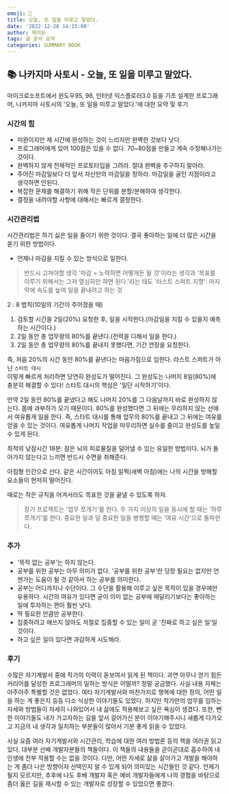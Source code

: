 ```yaml
---
emoji: 📖
title: 오늘, 또 일을 미루고 말았다.
date: '2022-12-28 14:15:00'
author: 제이든
tags: 글 문서 요약
categories: SUMMARY BOOK
---
```


## 📚 나카지마 사토시 - 오늘, 또 일을 미루고 말았다.

마이크로소프트에서 윈도우95, 98, 인터넷 익스플로러3.0 등을 기초 설계한 프로그래머, 나카지마 사토시의 '오늘, 또 일을 미루고 말았다.'에 대한 요약 및 후기

### 시간의 힘

- 미완이지만 제 시간에 완성하는 것이 느리지만 완벽한 것보다 낫다.
- 프로그래머에게 있어 100점은 있을 수 없다. 70~80점을 만들고 계속 수정해나가는 것이다.
- 완벽하지 않게 전체적인 프로토타입을 그려라. 절대 완벽을 추구하지 말아라.
- 주어진 마감일보다 더 앞서 자신만의 마감일을 정하라. 마감일을 골인 지점이라고 생각하면 안된다.
- 복잡한 문제를 해결하기 위해 작은 단위를 분할/분해하여 생각한다.
- 결정을 내려야할 사항에 대해서는 빠르게 결정한다.

### 시간관리법

시간관리법은 하기 싫은 일을 줄이기 위한 것이다. 결국 좋아하는 일에 더 많은 시간을 쏟기 위한 방법이다.

- 언제나 마감을 지킬 수 있는 방식으로 일한다.
> 반드시 고쳐야할 생각
> '마감 = 노력하면 어떻게든 될 것'이라는 생각과 '목표를 이루기 위해서는 그저 열심히만 하면 된다.'라는 태도
> '라스트 스퍼트 지향': 마지막에 속도를 높여 일을 끝내려고 하는 것

2 : 8 법칙(10일의 기간이 주어졌을 때)

1. 검토할 시간을 2일(20%) 요청한 후, 일을 시작한다.(마감일을 지킬 수 있을지 예측하는 시간이다.)
2. 2일 동안 총 업무량의 80%를 끝낸다.(전력을 다해서 일을 한다.)
3. 2일 동안 총 업무량의 80%를 끝내지 못했다면, 기간 연장을 요청한다.

즉, 처음 20%의 시간 동안 80%를 끝낸다는 마음가짐으로 임한다. 라스트 스퍼트가 아닌 `스타트 대시`<br/>
이렇게 빠르게 처리하면 당연히 완성도가 떨어진다. 그 완성도는 나머지 8일(80%)에 충분히 해결할 수 있다! 스타트 대시의
핵심은 '일단 시작하기'이다.

만약 2일 동안 80%를 끝냈다고 해도 나머지 20%를 그 다음날까지 바로 완성하지 않는다. 몸에 과부하가 오기 때문이다.
80%를 완성했다면 그 뒤에는 무리하지 않는 선에서 여유롭게 일을 한다. 즉, 스타트 대시를 통해 업무의 80%를 끝내고
그 뒤에는 여유를 얻을 수 있는 것이다. 여유롭게 나머지 작업을 마무리하면 실수를 줄이고 완성도를 높일 수 있게 된다.

최적의 낮잠시간 18분: 잠은 뇌의 피로물질을 덜어낼 수 있는 유일한 방법이다. 뇌가 돌아가지 않는다고 느끼면 반드시 수면을 취해준다.

아침형 인간으로 산다. 같은 시간이어도 아침 일찍(새벽 아침)에는 나의 시간을 방해할 요소들이 현저히 떨어진다.

때로는 작은 규칙을 어겨서라도 목표한 것을 끝낼 수 있도록 하자.

> 장기 프로젝트는 '업무 쪼개기'를 한다.
> 두 가지 이상의 일을 동시에 할 때는 '하루 쪼개기'를 한다.
> 중요한 일과 덜 중요한 일을 병행할 때는 '여유 시간'으로 돌파한다.

### 추가

- '목적 없는 공부'는 하지 않는다.
- 공부를 위한 공부는 아무 의미가 없다. '공부를 위한 공부'란 당장 필요는 없지만 언젠가는 도움이 될 것 같아서 하는 공부를 의미한다.
- 공부는 어디까지나 수단이다. 그 수단을 활용해 이루고 싶은 목적이 있을 경우에만 유용하다. 시간의 여유가 있다면 굳이 의미 없는 공부에 매달리기보다는 좋아하는 일에 투자하는 편이 훨씬 낫다.
- 딱 필요한 만큼만 공부한다.
- 집중하려고 애쓰지 않아도 저절로 집중할 수 있는 일이 곧 '진짜로 하고 싶은 일'일 것이다.
- 하고 싶은 일이 있다면 과감하게 시도해라.

### 후기

수많은 자기계발서 중에 작가의 이력이 돋보여서 읽게 된 책이다. 과연 아무나 얻기 힘든 커리어를 달성한 프로그래머의 일하는 방식은 어떨까? 정말 궁금했다.
사실 내용 자체는 아주아주 특별할 것은 없었다. 여타 자기계발서와 마찬가지로 행복에 대한 정의, 어떤 일을 하는 게 좋은지 등등 다소 식상한 이야기들도 있었다.
하지만 작가만의 업무를 임하는 자세와 방법들이 자세히 나와있어서 내 삶에도 적용해보고 싶은 욕심이 생겼다. 또한, 뻔한 이야기들도 내가 가고자하는 길을 앞서 걸어가신 분이
이야기해주시니 새롭게 다가오고 지금의 내 생각과 일치하는 부분들이 많아서 기분 좋게 읽을 수 있었다.

사실 요즘 여러 자기계발서와 시간관리, 학습에 대한 여러 방법론 등의 책을 여러권 읽고 있다. 대부분 선배 개발자분들의 책들이다. 이 책들의 내용들을 곧이곧대로 흡수하여
내 인생에 전부 적용할 수는 없을 것이다. 다만, 어떤 자세로 삶을 살아가고 개발을 해야하는 게 좀더 나은 방향이자 선택인지 알 수 있게 되어 의미있는 시간들인 것 같다.
언제가 될지 모르지만, 추후에 나도 후배 개발자 혹은 예비 개발자들에게 나의 경험을 바탕으로 좀더 옳은 길을 제시할 수 있는 개발자로 성장할 수 있었으면 좋겠다.

```toc

```
